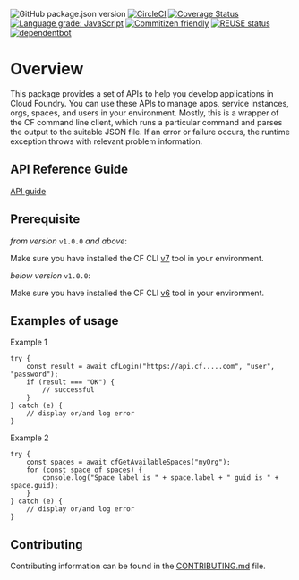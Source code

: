 ![GitHub package.json version](https://img.shields.io/github/package-json/v/SAP/cloud-foundry-tools-api)
[![CircleCI](https://circleci.com/gh/SAP/cloud-foundry-tools-api.svg?style=svg)](https://circleci.com/gh/SAP/cloud-foundry-tools-api)
[![Coverage Status](https://coveralls.io/repos/github/SAP/cloud-foundry-tools-api/badge.svg?branch=master)](https://coveralls.io/github/SAP/cloud-foundry-tools-api?branch=master)
[![Language grade: JavaScript](https://img.shields.io/lgtm/grade/javascript/g/SAP/cloud-foundry-tools-api.svg?logo=lgtm&logoWidth=18)](https://lgtm.com/projects/g/SAP/cloud-foundry-tools-api/context:javascript)
[![Commitizen friendly](https://img.shields.io/badge/commitizen-friendly-brightgreen.svg)](http://commitizen.github.io/cz-cli/)
[![REUSE status](https://api.reuse.software/badge/github.com/SAP/cloud-foundry-tools-api)](https://api.reuse.software/info/github.com/SAP/cloud-foundry-tools-api)
[![dependentbot](https://api.dependabot.com/badges/status?host=github&repo=SAP/cloud-foundry-tools-api)](https://dependabot.com/)

# Overview

This package provides a set of APIs to help you develop applications in Cloud Foundry. You can use these APIs to manage apps, service instances, orgs, spaces, and users in your environment. Mostly, this is a wrapper of the CF command line client, which runs a particular command and parses the output to the suitable JSON file. If an error or failure occurs, the runtime exception throws with relevant problem information.

## API Reference Guide

[API guide](https://sap.github.io/cloud-foundry-tools-api)

## Prerequisite

_from version_ `v1.0.0` _and above_:

Make sure you have installed the CF CLI [v7](https://github.com/cloudfoundry/cli/blob/master/doc/installation-instructions/installation-instructions-v7.md#installers-and-compressed-binaries) tool in your environment.

_below version_ `v1.0.0`:

Make sure you have installed the CF CLI [v6](https://github.com/cloudfoundry/cli/blob/master/doc/installation-instructions/installation-instructions-v6.md#installers-and-compressed-binaries) tool in your environment.

## Examples of usage

Example 1

```
try {
	const result = await cfLogin("https://api.cf.....com", "user", "password");
	if (result === "OK") {
		// successful
	}
} catch (e) {
	// display or/and log error
}
```

Example 2

```
try {
	const spaces = await cfGetAvailableSpaces("myOrg");
	for (const space of spaces) {
		console.log("Space label is " + space.label + " guid is " + space.guid);
	}
} catch (e) {
	// display or/and log error
}
```

## Contributing

Contributing information can be found in the [CONTRIBUTING.md](CONTRIBUTING.md) file.

